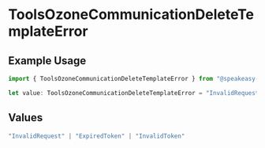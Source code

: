 # ToolsOzoneCommunicationDeleteTemplateError

## Example Usage

```typescript
import { ToolsOzoneCommunicationDeleteTemplateError } from "@speakeasy-api/bluesky/models/errors";

let value: ToolsOzoneCommunicationDeleteTemplateError = "InvalidRequest";
```

## Values

```typescript
"InvalidRequest" | "ExpiredToken" | "InvalidToken"
```